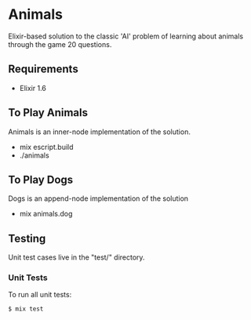 # Animals

Elixir-based solution to the classic 'AI' problem of learning about animals through the game 20 questions.

## Requirements
* Elixir 1.6

## To Play Animals
Animals is an inner-node implementation of the solution.

* mix escript.build
* ./animals

## To Play Dogs
Dogs is an append-node implementation of the solution

* mix animals.dog

## Testing

Unit test cases live in the "test/" directory.

### Unit Tests
To run all unit tests:
```shell
$ mix test
```
